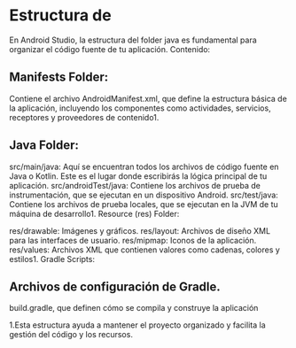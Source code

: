 # Estructura de 

En Android Studio, la estructura del folder java es fundamental para organizar el código fuente de tu aplicación. Contenido:

## Manifests Folder:

Contiene el archivo AndroidManifest.xml, que define la estructura básica de la aplicación, incluyendo los componentes como actividades, servicios, receptores y proveedores de contenido1.

## Java Folder:

src/main/java: Aquí se encuentran todos los archivos de código fuente en Java o Kotlin. Este es el lugar donde escribirás la lógica principal de tu aplicación.
src/androidTest/java: Contiene los archivos de prueba de instrumentación, que se ejecutan en un dispositivo Android.
src/test/java: Contiene los archivos de prueba locales, que se ejecutan en la JVM de tu máquina de desarrollo1.
Resource (res) Folder:

res/drawable: Imágenes y gráficos.
res/layout: Archivos de diseño XML para las interfaces de usuario.
res/mipmap: Iconos de la aplicación.
res/values: Archivos XML que contienen valores como cadenas, colores y estilos1.
Gradle Scripts:

## Archivos de configuración de Gradle. 

build.gradle, que definen cómo se compila y construye la aplicación

1.Esta estructura ayuda a mantener el proyecto organizado y facilita la gestión del código y los recursos.
